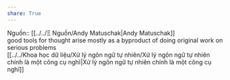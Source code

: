```yaml
---  
share: True  
---  
```

Nguồn:: [[../../Ξ Nguồn/Andy Matuschak|Andy Matuschak]]  
good tools for thought arise mostly as a byproduct of doing original work on serious problems  
[[../../Khoa học dữ liệu/Xử lý ngôn ngữ tự nhiên/Xử lý ngôn ngữ tự nhiên chính là một công cụ nghĩ|Xử lý ngôn ngữ tự nhiên chính là một công cụ nghĩ]]  
